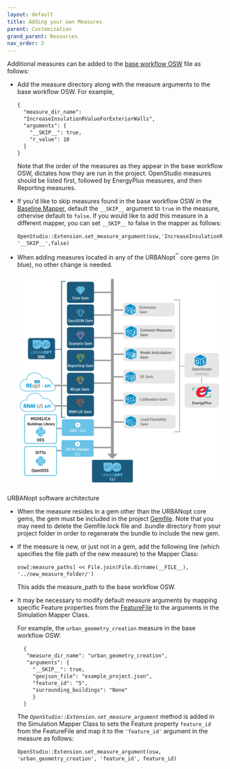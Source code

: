 ```yaml
---
layout: default
title: Adding your own Measures
parent: Customization
grand_parent: Resources
nav_order: 3
---
```


Additional measures can be added to the [base workflow OSW](base_workflow.md) file as follows:

* Add the measure directory along with the measure arguments to the base workflow OSW. For example, 

	```terminal
    {
      "measure_dir_name":
      "IncreaseInsulationRValueForExteriorWalls",
      "arguments": {
        "__SKIP__": true,
        "r_value": 10
      }
    }
	```
    Note that the order of the measures as they appear in the base workflow OSW, dictates how they
    are run in the project.  OpenStudio measures should be listed first, followed by EnergyPlus measures, and then Reporting measures.

*  If you'd like to skip measures found in the base workflow OSW in the [Baseline
   Mapper](https://github.com/urbanopt/urbanopt-example-geojson-project/blob/develop/example_project/mappers/Baseline.rb),
   default the `__SKIP__` argument to `true` in the measure, othervise default to `false`. If you
   would like to add this measure in a different mapper, you can set `__SKIP__` to false in the
   mapper as follows:

	```terminal
    OpenStudio::Extension.set_measure_argument(osw,'IncreaseInsulationRValueForExteriorWalls', '__SKIP__',false)
	```

*  When adding measures located in any of the URBANopt<sup>&trade;</sup> core gems (in blue), no other change
   is needed.

   ![uo_architecture_example](../../doc_files/urbanopt-diagrams_gems-to-cli.png)
   
URBANopt software architecture

*  When the measure resides in a gem other than the URBANopt core gems, the gem must be included
   in the project
   [Gemfile](https://github.com/urbanopt/urbanopt-example-geojson-project/blob/develop/example_project/Gemfile). 
   Note that you may need to delete the Gemfile.lock file and .bundle directory from your project folder in order to regenerate the bundle to include the new gem.

*  If the measure is new, or just not in a gem, add the following line (which specifies the file path of the new measure) to the Mapper Class: 
 

    ```terminal
    osw[:measure_paths] << File.join(File.dirname(__FILE__), '../new_measure_folder/')
    ```

    This adds the measure_path to the base workflow OSW.

*  It may be necessary to modify default measure arguments by mapping specific Feature properties from the [FeatureFile](https://github.com/urbanopt/urbanopt-example-geojson-project/blob/develop/example_project/example_project.json) to the arguments in the Simulation Mapper Class.

   For example, the `urban_geometry_creation` measure in the base workflow OSW: 

   ```terminal
     {
      "measure_dir_name": "urban_geometry_creation",
      "arguments": {
        "__SKIP__": true,
        "geojson_file": "example_project.json",
        "feature_id": "5",
        "surrounding_buildings": "None"
        }
     }

   ```

   The *`OpenStudio::Extension.set_measure_argument`* method is added in the Simulation Mapper Class
   to sets the Feature property  `feature_id` from the FeatureFile and map it to the `'feature_id'` argument in
   the measure as follows: 

   ```terminal
   OpenStudio::Extension.set_measure_argument(osw, 'urban_geometry_creation', 'feature_id', feature_id)
   ```